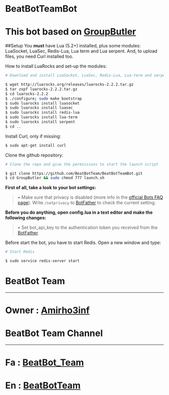 # BeatBotTeamBot

# This bot based on [GroupButler](https://github.com/RememberTheAir/GroupButler)

##Setup
You **must** have Lua (5.2+) installed, plus some modules: LuaSocket, LuaSec, Redis-Lua, Lua term and Lua serpent. And, to upload files, you need Curl installed too.

How to install LuaRocks and set-up the modules:

```bash
# Download and install LuaSocket, LuaSec, Redis-Lua, Lua-term and serpent

$ wget http://luarocks.org/releases/luarocks-2.2.2.tar.gz
$ tar zxpf luarocks-2.2.2.tar.gz
$ cd luarocks-2.2.2
$ ./configure; sudo make bootstrap
$ sudo luarocks install luasocket
$ sudo luarocks install luasec
$ sudo luarocks install redis-lua
$ sudo luarocks install lua-term
$ sudo luarocks install serpent
$ cd ..
```

Install Curl, only if missing:
```bash
$ sudo apt-get install curl
```

Clone the github repository:
```bash
# Clone the repo and give the permissions to start the launch script

$ git clone https://github.com/BeatBotTeam/BeatBotTeamBot.git
$ cd GroupButler && sudo chmod 777 launch.sh
```

**First of all, take a look to your bot settings:**

> • Make sure that privacy is disabled (more info in the [official Bots FAQ page](https://core.telegram.org/bots/faq#what-messages-will-my-bot-get)). Write `/setprivacy` to [BotFather](http://telegram.me/BotFather) to check the current setting.

**Before you do anything, open config.lua in a text editor and make the following changes:**

> • Set bot_api_key to the authentication token you received from the [BotFather](http://telegram.me/BotFather).

Before start the bot, you have to start Redis. Open a new window and type:
```bash
# Start Redis

$ sudo service redis-server start
```


# BeatBot Team
-----------------

# Owner : [Amirho3inf](http://telegram.me/amirho3inf)

# BeatBot Team Channel
-----------------

# Fa : [BeatBot_Team](http://telegram.me/beatbot_team)
# En : [BeatBotTeam](http://telegram.me/beatbotteam)
